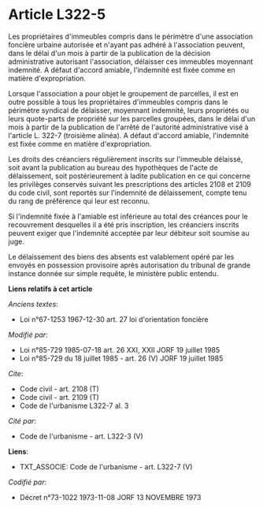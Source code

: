 # Article L322-5

Les propriétaires d'immeubles compris dans le périmètre d'une association foncière urbaine autorisée et n'ayant pas adhéré à
l'association peuvent, dans le délai d'un mois à partir de la publication de la décision administrative autorisant
l'association, délaisser ces immeubles moyennant indemnité. A défaut d'accord amiable, l'indemnité est fixée comme en matière
d'expropriation.

Lorsque l'association a pour objet le groupement de parcelles, il est en outre possible à tous les propriétaires d'immeubles
compris dans le périmètre syndical de délaisser, moyennant indemnité, leurs propriétés ou leurs quote-parts de propriété sur
les parcelles groupées, dans le délai d'un mois à partir de la publication de l'arrêté de l'autorité administrative visé à
l'article L. 322-7 (troisième alinéa). A défaut d'accord amiable, l'indemnité est fixée comme en matière d'expropriation.

Les droits des créanciers régulièrement inscrits sur l'immeuble délaissé, soit avant la publication au bureau des hypothèques
de l'acte de délaissement, soit postérieurement à ladite publication en ce qui concerne les privilèges conservés suivant les
prescriptions des articles 2108 et 2109 du code civil, sont reportés sur l'indemnité de délaissement, compte tenu du rang de
préférence qui leur est reconnu.

Si l'indemnité fixée à l'amiable est inférieure au total des créances pour le recouvrement desquelles il a été pris
inscription, les créanciers inscrits peuvent exiger que l'indemnité acceptée par leur débiteur soit soumise au juge.

Le délaissement des biens des absents est valablement opéré par les envoyés en possession provisoire après autorisation du
tribunal de grande instance donnée sur simple requête, le ministère public entendu.

**Liens relatifs à cet article**

_Anciens textes_:

  - Loi n°67-1253 1967-12-30 art. 27 loi d'orientation foncière

_Modifié par_:

  - Loi n°85-729 1985-07-18 art. 26 XXI, XXII JORF 19 juillet 1985
  - Loi n°85-729 du 18 juillet 1985 - art. 26 (V) JORF 19 juillet 1985

_Cite_:

  - Code civil - art. 2108 (T)
  - Code civil - art. 2109 (T)
  - Code de l'urbanisme L322-7 al. 3

_Cité par_:

  - Code de l'urbanisme - art. L322-3 (V)

**Liens**:

  - TXT_ASSOCIE: Code de l'urbanisme - art. L322-7 (V)

_Codifié par_:

  - Décret n°73-1022 1973-11-08 JORF 13 NOVEMBRE 1973
